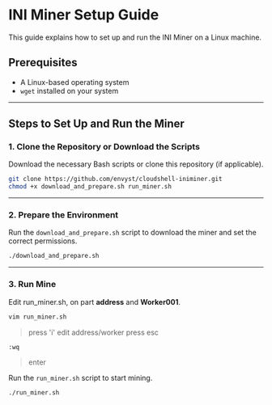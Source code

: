 # INI Miner Setup Guide

This guide explains how to set up and run the INI Miner on a Linux machine.

## Prerequisites
- A Linux-based operating system
- `wget` installed on your system

---

## Steps to Set Up and Run the Miner

### 1. Clone the Repository or Download the Scripts
Download the necessary Bash scripts or clone this repository (if applicable).
```bash
git clone https://github.com/envyst/cloudshell-iniminer.git
chmod +x download_and_prepare.sh run_miner.sh
```

---

### 2. Prepare the Environment

Run the `download_and_prepare.sh` script to download the miner and set the correct permissions.

```bash
./download_and_prepare.sh
```

---

### 3. Run Mine

Edit run_miner.sh, on part **address** and **Worker001**.
```bash
vim run_miner.sh
```
> press 'i'
> edit address/worker
> press esc
```bash
:wq
```
> enter

Run the `run_miner.sh` script to start mining.

```bash
./run_miner.sh
```
